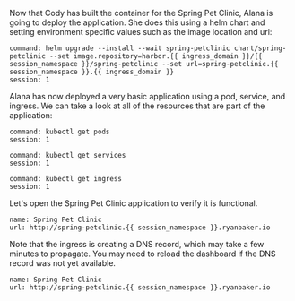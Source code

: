 Now that Cody has built the container for the Spring Pet Clinic, Alana is going to deploy the application.  She does this using a helm chart and setting environment specific values such as the image location and url:

```terminal:execute
command: helm upgrade --install --wait spring-petclinic chart/spring-petclinic --set image.repository=harbor.{{ ingress_domain }}/{{ session_namespace }}/spring-petclinic --set url=spring-petclinic.{{ session_namespace }}.{{ ingress_domain }}
session: 1
```

Alana has now deployed a very basic application using a pod, service, and ingress.  We can take a look at all of the resources that are part of the application:

```terminal:execute
command: kubectl get pods
session: 1
```

```terminal:execute
command: kubectl get services
session: 1
```

```terminal:execute
command: kubectl get ingress
session: 1
```

Let's open the Spring Pet Clinic application to verify it is functional.

```dashboard:create-dashboard
name: Spring Pet Clinic
url: http://spring-petclinic.{{ session_namespace }}.ryanbaker.io
```

Note that the ingress is creating a DNS record, which may take a few minutes to propagate.  You may need to reload the dashboard if the DNS record was not yet available.

```dashboard:reload-dashboard
name: Spring Pet Clinic
url: http://spring-petclinic.{{ session_namespace }}.ryanbaker.io
```